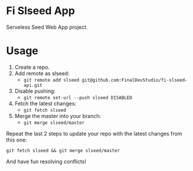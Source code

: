 # Fi Slseed App

Serveless Seed Web App project.

# Usage

1. Create a repo.
1. Add remote as slseed:
    - `git remote add slseed git@github.com:FinalDevStudio/fi-slseed-api.git`
1. Disable pushing:
    - `git remote set-url --push slseed DISABLED`
1. Fetch the latest changes:
    - `git fetch slseed`
1. Merge the master into your branch:
    - `git merge slseed/master`

Repeat the last 2 steps to update your repo with the latest changes from this one:

`git fetch slseed && git merge slseed/master`

And have fun resolving conflicts!
